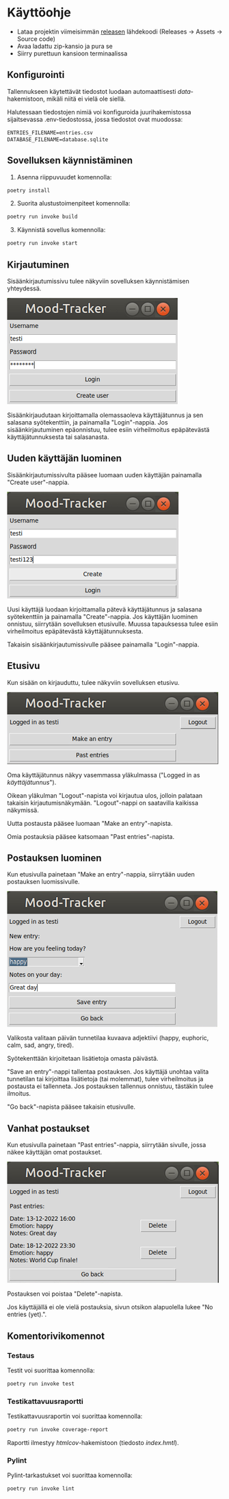 # Käyttöohje

- Lataa projektin viimeisimmän [releasen](https://github.com/liisaket/ot-harjoitustyo/releases) lähdekoodi (Releases -> Assets -> Source code)
- Avaa ladattu zip-kansio ja pura se
- Siirry purettuun kansioon terminaalissa

## Konfigurointi

Tallennukseen käytettävät tiedostot luodaan automaattisesti *data*-hakemistoon, mikäli niitä ei vielä ole siellä.

Halutessaan tiedostojen nimiä voi konfiguroida juurihakemistossa sijaitsevassa .env-tiedostossa, jossa tiedostot ovat muodossa:

```
ENTRIES_FILENAME=entries.csv
DATABASE_FILENAME=database.sqlite
```

## Sovelluksen käynnistäminen

1. Asenna riippuvuudet komennolla:

```bash
poetry install
```

2. Suorita alustustoimenpiteet komennolla:

```bash
poetry run invoke build
```

3. Käynnistä sovellus komennolla:

```bash
poetry run invoke start
```

## Kirjautuminen

Sisäänkirjautumissivu tulee näkyviin sovelluksen käynnistämisen yhteydessä.

![login](./kuvat/login.png)

Sisäänkirjaudutaan kirjoittamalla olemassaoleva käyttäjätunnus ja sen salasana syötekenttiin, ja painamalla "Login"-nappia. Jos sisäänkirjautuminen epäonnistuu, tulee esiin virheilmoitus epäpätevästä käyttäjätunnuksesta tai salasanasta.

## Uuden käyttäjän luominen

Sisäänkirjautumissivulta pääsee luomaan uuden käyttäjän painamalla "Create user"-nappia.

![createuser](./kuvat/createuser.png)

Uusi käyttäjä luodaan kirjoittamalla pätevä käyttäjätunnus ja salasana syötekenttiin ja painamalla "Create"-nappia. Jos käyttäjän luominen onnistuu, siirrytään sovelluksen etusivulle. Muussa tapauksessa tulee esiin virheilmoitus epäpätevästä käyttäjätunnuksesta.

Takaisin sisäänkirjautumissivulle pääsee painamalla "Login"-nappia.

## Etusivu

Kun sisään on kirjauduttu, tulee näkyviin sovelluksen etusivu.

![mainpage](./kuvat/mainpage.png)

Oma käyttäjätunnus näkyy vasemmassa yläkulmassa ("Logged in as *käyttäjätunnus*").

Oikean yläkulman "Logout"-napista voi kirjautua ulos, jolloin palataan takaisin kirjautumisnäkymään. "Logout"-nappi on saatavilla kaikissa näkymissä.

Uutta postausta pääsee luomaan "Make an entry"-napista.

Omia postauksia pääsee katsomaan "Past entries"-napista.

## Postauksen luominen

Kun etusivulla painetaan "Make an entry"-nappia, siirrytään uuden postauksen luomissivulle.

![entry](./kuvat/entry.png)

Valikosta valitaan päivän tunnetilaa kuvaava adjektiivi (happy, euphoric, calm, sad, angry, tired).

Syötekenttään kirjoitetaan lisätietoja omasta päivästä.

"Save an entry"-nappi tallentaa postauksen. Jos käyttäjä unohtaa valita tunnetilan tai kirjoittaa lisätietoja (tai molemmat), tulee virheilmoitus ja postausta ei tallenneta. Jos postauksen tallennus onnistuu, tästäkin tulee ilmoitus.

"Go back"-napista pääsee takaisin etusivulle.

## Vanhat postaukset

Kun etusivulla painetaan "Past entries"-nappia, siirrytään sivulle, jossa näkee käyttäjän omat postaukset.

![pastentries](./kuvat/pastentries2.png)

Postauksen voi poistaa "Delete"-napista.

Jos käyttäjällä ei ole vielä postauksia, sivun otsikon alapuolella lukee "No entries (yet).".

## Komentorivikomennot

### Testaus

Testit voi suorittaa komennolla:

```bash
poetry run invoke test
```

### Testikattavuusraportti

Testikattavuusraportin voi suorittaa komennolla:

```bash
poetry run invoke coverage-report
```

Raportti ilmestyy _htmlcov_-hakemistoon (tiedosto _index.hmtl_).

### Pylint

Pylint-tarkastukset voi suorittaa komennolla:

```bash
poetry run invoke lint
```
